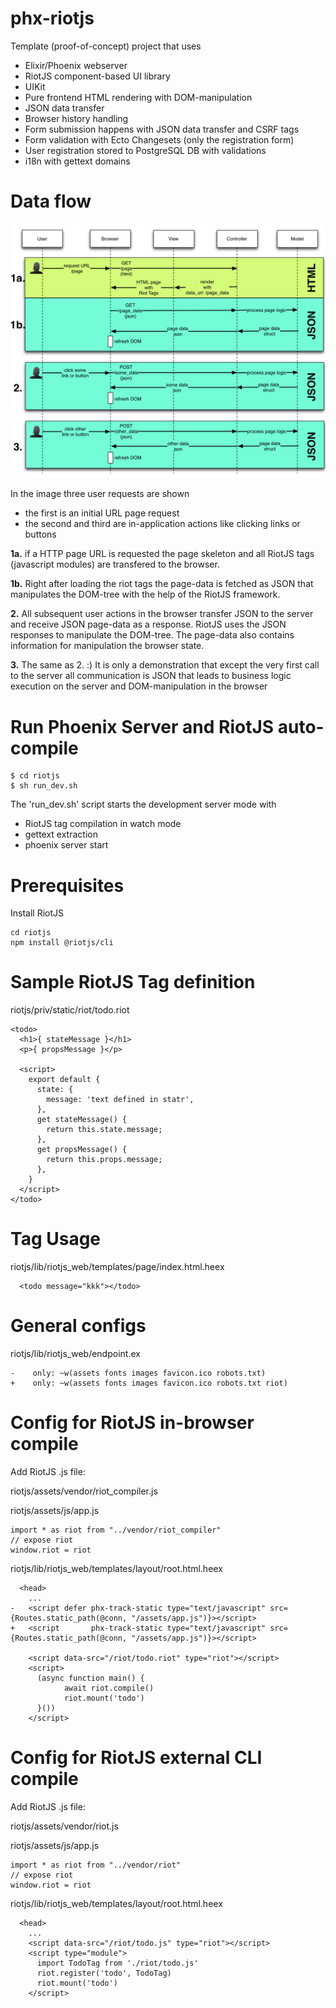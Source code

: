 # phx-riotjs
Template (proof-of-concept) project that uses
- Elixir/Phoenix webserver
- RiotJS component-based UI library
- UIKit
- Pure frontend HTML rendering with DOM-manipulation
- JSON data transfer
- Browser history handling
- Form submission happens with JSON data transfer and CSRF tags
- Form validation with Ecto Changesets (only the registration form)
- User registration stored to PostgreSQL DB with validations
- i18n with gettext domains

# Data flow

![riotjs concept](images/riot_sequence.png)

In the image three user requests are shown
- the first is an initial URL page request
- the second and third are in-application actions like clicking links or buttons

**1a.** if a HTTP page URL is requested the page skeleton and all RiotJS tags (javascript modules) are transfered to the browser.

**1b.** Right after loading the riot tags the page-data is fetched as JSON that manipulates the DOM-tree with the help of the RiotJS framework.

**2.** All subsequent user actions in the browser transfer JSON to the server and receive JSON page-data as a response. RiotJS uses the JSON responses to manipulate the DOM-tree. The page-data also contains information for manipulation the browser state.

**3.** The same as 2. :) It is only a demonstration that except the very first call to the server all communication is JSON that leads to business logic execution on the server and DOM-manipulation in the browser

# Run Phoenix Server and RiotJS auto-compile
```
$ cd riotjs
$ sh run_dev.sh
```

The 'run_dev.sh' script starts the development server mode with
- RiotJS tag compilation in watch mode
- gettext extraction
- phoenix server start

# Prerequisites
Install RiotJS
```
cd riotjs
npm install @riotjs/cli
```

# Sample RiotJS Tag definition
riotjs/priv/static/riot/todo.riot
```
<todo>
  <h1>{ stateMessage }</h1>
  <p>{ propsMessage }</p>

  <script>
    export default {
      state: {
        message: 'text defined in statr',
      },
      get stateMessage() {
        return this.state.message;
      },
      get propsMessage() {
        return this.props.message;
      },
    }
  </script>
</todo>
```

# Tag Usage
riotjs/lib/riotjs_web/templates/page/index.html.heex
```
  <todo message="kkk"></todo>
```

# General configs
riotjs/lib/riotjs_web/endpoint.ex
```
-    only: ~w(assets fonts images favicon.ico robots.txt)
+    only: ~w(assets fonts images favicon.ico robots.txt riot)
```

# Config for RiotJS in-browser compile

Add RiotJS .js file:

riotjs/assets/vendor/riot_compiler.js

riotjs/assets/js/app.js
```
import * as riot from "../vendor/riot_compiler"
// expose riot
window.riot = riot
```

riotjs/lib/riotjs_web/templates/layout/root.html.heex
```
  <head>
    ...
-   <script defer phx-track-static type="text/javascript" src={Routes.static_path(@conn, "/assets/app.js")}></script>
+   <script       phx-track-static type="text/javascript" src={Routes.static_path(@conn, "/assets/app.js")}></script>

    <script data-src="/riot/todo.riot" type="riot"></script>
    <script>
      (async function main() {
            await riot.compile()
            riot.mount('todo')
      }())
    </script>
```

# Config for RiotJS external CLI compile

Add RiotJS .js file:

riotjs/assets/vendor/riot.js

riotjs/assets/js/app.js
```
import * as riot from "../vendor/riot"
// expose riot
window.riot = riot
```

riotjs/lib/riotjs_web/templates/layout/root.html.heex
```
  <head>
    ...
    <script data-src="/riot/todo.js" type="riot"></script>
    <script type="module">
      import TodoTag from './riot/todo.js'
      riot.register('todo', TodoTag)
      riot.mount('todo')
    </script>
```

